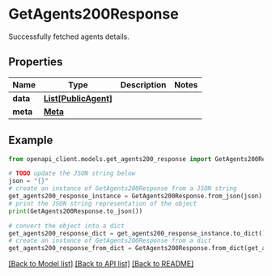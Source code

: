 # GetAgents200Response

Successfully fetched agents details.

## Properties

Name | Type | Description | Notes
------------ | ------------- | ------------- | -------------
**data** | [**List[PublicAgent]**](PublicAgent.md) |  | 
**meta** | [**Meta**](Meta.md) |  | 

## Example

```python
from openapi_client.models.get_agents200_response import GetAgents200Response

# TODO update the JSON string below
json = "{}"
# create an instance of GetAgents200Response from a JSON string
get_agents200_response_instance = GetAgents200Response.from_json(json)
# print the JSON string representation of the object
print(GetAgents200Response.to_json())

# convert the object into a dict
get_agents200_response_dict = get_agents200_response_instance.to_dict()
# create an instance of GetAgents200Response from a dict
get_agents200_response_from_dict = GetAgents200Response.from_dict(get_agents200_response_dict)
```
[[Back to Model list]](../README.md#documentation-for-models) [[Back to API list]](../README.md#documentation-for-api-endpoints) [[Back to README]](../README.md)


